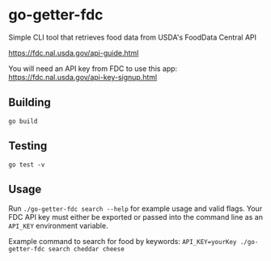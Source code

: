 # go-getter-fdc
Simple CLI tool that retrieves food data from USDA's FoodData Central API

https://fdc.nal.usda.gov/api-guide.html

You will need an API key from FDC to use this app: https://fdc.nal.usda.gov/api-key-signup.html

## Building
`go build`

## Testing
`go test -v`

## Usage
Run `./go-getter-fdc search --help` for example usage and valid flags. Your FDC API key must either
be exported or passed into the command line as an `API_KEY` environment variable.

Example command to search for food by keywords:
`API_KEY=yourKey ./go-getter-fdc search cheddar cheese`
